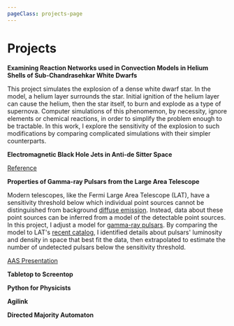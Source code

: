 ```yaml
---
pageClass: projects-page
---
```


# Projects

<ProjectCard link="/projects/subchandra">

  **Examining Reaction Networks used in Convection Models in Helium Shells of Sub-Chandrasehkar White Dwarfs**
  
  This project simulates the explosion of a dense white dwarf star. In the model, a helium layer surrounds the star. Initial ignition of the helium layer can cause the helium, then the star itself, to burn and explode as a type of supernova. Computer simulations of this phenomemon, by necessity, ignore elements or chemical reactions, in order to simplify the problem enough to be tractable. In this work, I explore the sensitivity of the explosion to such modifications by comparing complicated simulations with their simpler counterparts.

</ProjectCard>

<ProjectCard>

  **Electromagnetic Black Hole Jets in Anti-de Sitter Space**

  [Reference](https://arxiv.org/abs/2006.09901)

</ProjectCard>

<ProjectCard link="/projects/pulsars">

  **Properties of Gamma-ray Pulsars from the Large Area Telescope**

  Modern telescopes, like the Fermi Large Area Telescope (LAT), have a sensitivity threshold below which individual point sources cannot be distinguished from background [diffuse emission](https://fermi.gsfc.nasa.gov/science/eteu/diffuse/). Instead, data about these point sources can be inferred from a model of the detectable point sources. In this project, I adjust a model for [gamma-ray pulsars](https://imagine.gsfc.nasa.gov/science/objects/pulsars2.html.old). By comparing the model to LAT's [recent catalog](https://fermi.gsfc.nasa.gov/ssc/data/access/lat/10yr_catalog/), I identified details about pulsars' luminosity and density in space that best fit the data, then extrapolated to estimate the number of undetected pulsars below the sensitivity threshold.

  [AAS Presentation](https://aas237-aas.ipostersessions.com/default.aspx?s=89-B3-A8-E4-3A-8E-92-23-16-73-1C-B1-BD-F8-56-6D#)

</ProjectCard>

<ProjectCard>

  **Tabletop to Screentop**

</ProjectCard>

<ProjectCard>

  **Python for Physicists**

</ProjectCard>

<ProjectCard>

  **Agilink**

</ProjectCard>

<ProjectCard>

  **Directed Majority Automaton**

</ProjectCard>

<style lang="stylus">

.projects-page
  background-color #fafbfc

</style>